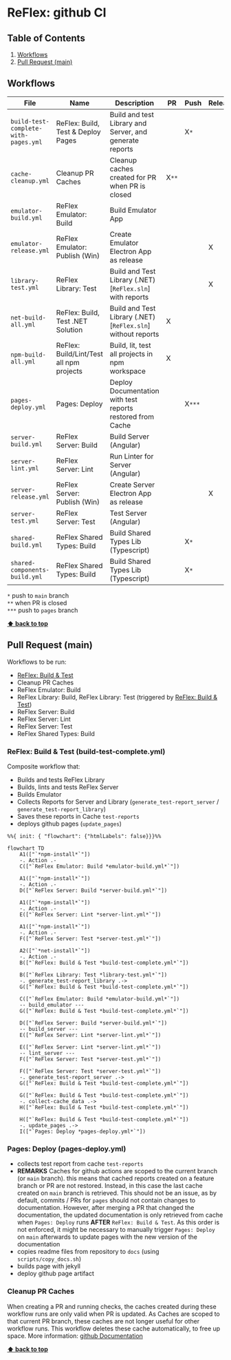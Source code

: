 # ReFlex: github CI

<!-- omit in toc -->
## Table of Contents

1. [Workflows](#workflows)
2. [Pull Request (main)](#pull-request-main)

## Workflows

| File                                 | Name                                     | Description                                                  | PR    | Push   | Release | call | manual |
| ------------------------------------ | ---------------------------------------- | ------------------------------------------------------------ | ----- | ------ | ------- | ---- | ------ |
| `build-test-complete-with-pages.yml` | ReFlex: Build, Test & Deploy Pages       | Build and test Library and Server, and generate reports      |       | X`*`   |         |      | X      |
| `cache-cleanup.yml`                  | Cleanup PR Caches                        | Cleanup caches created for PR when PR is closed              | X`**` |        |         |      |        |
| `emulator-build.yml`                 | ReFlex Emulator: Build                   | Build Emulator App                                           |       |        |         | X    | X      |
| `emulator-release.yml`               | ReFlex Emulator: Publish (Win)           | Create Emulator Electron App as release                      |       |        | X       |      |        |
| `library-test.yml`                   | ReFlex Library: Test                     | Build and Test Library (.NET) [`ReFlex.sln`] with reports    |       |        | X       | X    |        |
| `net-build-all.yml`                  | ReFlex: Build, Test .NET Solution        | Build and Test Library (.NET) [`ReFlex.sln`] without reports | X     |        |         |      | X      |
| `npm-build-all.yml`                  | ReFlex: Build/Lint/Test all npm projects | Build, lit, test all projects in npm workspace               | X     |        |         |      | X      |
| `pages-deploy.yml`                   | Pages: Deploy                            | Deploy Documentation with test reports restored from Cache   |       | X`***` |         | X    | X      |
| `server-build.yml`                   | ReFlex Server: Build                     | Build Server (Angular)                                       |       |        |         | X    | X      |
| `server-lint.yml`                    | ReFlex Server: Lint                      | Run Linter for Server (Angular)                              |       |        |         | X    | X      |
| `server-release.yml`                 | ReFlex Server: Publish (Win)             | Create Server Electron App as release                        |       |        | X       |      |        |
| `server-test.yml`                    | ReFlex Server: Test                      | Test Server (Angular)                                        |       |        |         | X    | X      |
| `shared-build.yml`                   | ReFlex Shared Types: Build               | Build Shared Types Lib (Typescript)                          |       | X`*`   |         |      | X      |
| `shared-components-build.yml`        | ReFlex Shared Types: Build               | Build Shared Types Lib (Typescript)                          |       | X`*`   |         |      | X      |

`*` push to `main` branch  
`**` when PR is closed  
`***` push to `pages` branch

**[⬆ back to top](#table-of-contents)**

## Pull Request (main)

Workflows to be run:

- [ReFlex: Build & Test](#reflex-build--test-build-test-completeyml)
- Cleanup PR Caches
- ReFlex Emulator: Build
- ReFlex Library: Build, ReFlex Library: Test (triggered by [ReFlex: Build & Test](#reflex-build--test-build-test-completeyml))
- ReFlex Server: Build
- ReFlex Server: Lint
- ReFlex Server: Test
- ReFlex Shared Types: Build

### ReFlex: Build & Test (build-test-complete.yml)

Composite workflow that:

- Builds and tests ReFlex Library
- Builds, lints and tests ReFlex Server
- Builds Emulator
- Collects Reports for Server and Library (`generate_test-report_server` / `generate_test-report_library`)
- Saves these reports in Cache `test-reports`
- deploys github pages (`update_pages`)

```mermaid
%%{ init: { "flowchart": {"htmlLabels": false}}}%%

flowchart TD
    A1(["`*npm-install*`"])
    -. Action .-
    C(["`ReFlex Emulator: Build *emulator-build.yml*`"])

    A1(["`*npm-install*`"])
    -. Action .-
    D(["`ReFlex Server: Build *server-build.yml*`"])

    A1(["`*npm-install*`"])
    -. Action .-
    E(["`ReFlex Server: Lint *server-lint.yml*`"])

    A1(["`*npm-install*`"])
    -. Action .-
    F(["`ReFlex Server: Test *server-test.yml*`"])

    A2(["`*net-install*`"])
    -. Action .-
    B(["`ReFlex: Build & Test *build-test-complete.yml*`"])

    B(["`ReFlex Library: Test *library-test.yml*`"])
    -. generate_test-report_library .->
    G(["`ReFlex: Build & Test *build-test-complete.yml*`"])

    C(["`ReFlex Emulator: Build *emulator-build.yml*`"])
    -- build_emulator ---
    G(["`ReFlex: Build & Test *build-test-complete.yml*`"])

    D(["`ReFlex Server: Build *server-build.yml*`"])
    -- build_server ---
    E(["`ReFlex Server: Lint *server-lint.yml*`"])

    E(["`ReFlex Server: Lint *server-lint.yml*`"])
    -- lint_server ---
    F(["`ReFlex Server: Test *server-test.yml*`"])

    F(["`ReFlex Server: Test *server-test.yml*`"])
    -. generate_test-report_server .->
    G(["`ReFlex: Build & Test *build-test-complete.yml*`"])

    G(["`ReFlex: Build & Test *build-test-complete.yml*`"])
    -. collect-cache_data .->
    H(["`ReFlex: Build & Test *build-test-complete.yml*`"])

    H(["`ReFlex: Build & Test *build-test-complete.yml*`"])
    -. update_pages .->
    I(["`Pages: Deploy *pages-deploy.yml*`"])

```

### Pages: Deploy (pages-deploy.yml)

- collects test report from cache `test-reports`
- **REMARKS** Caches for github actions are scoped to the current branch (or `main` branch). this means that cached reports created on a feature branch or PR are not restored. Instead, in this case the last cache created on `main` branch is retrieved. This should not be an issue, as by default, commits / PRs for `pages` should not contain changes to documentation. However, after merging a PR that changed the documentation, the updated documentation is only retrieved from cache when `Pages: Deploy` runs **AFTER** `ReFlex: Build & Test`. As this order is not enforced, it might be necessary to manually trigger `Pages: Deploy` on `main` afterwards to update pages with the new version of the documentation
- copies readme files from repository to `docs` (using `scripts/copy_docs.sh`)
- builds page with jekyll
- deploy github page artifact

### Cleanup PR Caches

When creating a PR and running checks, the caches created during these workflow runs are only valid when PR is updated. As Caches are scoped to that current PR branch, these caches are not longer useful for other workflow runs. This workflow deletes these cache automatically, to free up space.
More information: [github Documentation](https://docs.github.com/en/actions/using-workflows/caching-dependencies-to-speed-up-workflows#force-deleting-cache-entries)

**[⬆ back to top](#table-of-contents)**
